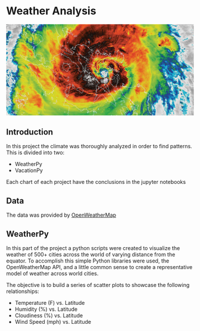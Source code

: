 # Weather Analysis

[![](Img/weather.jpg)]()    

## Introduction

In this project the climate was thoroughly analyzed in order to find patterns. This is divided into two:
- WeatherPy
- VacationPy

Each chart of each project have the conclusions in the jupyter notebooks

## Data

The data was provided by [OpenWeatherMap](https://openweathermap.org/api)

## WeatherPy

In this part of the project a python scripts were created to visualize the weather of 500+ cities across the world of varying distance from the equator. To accomplish this simple Python libraries were used, the OpenWeatherMap API, and a little common sense to create a representative model of weather across world cities.

The objective is to build a series of scatter plots to showcase the following relationships:

- Temperature (F) vs. Latitude
- Humidity (%) vs. Latitude
- Cloudiness (%) vs. Latitude
- Wind Speed (mph) vs. Latitude




